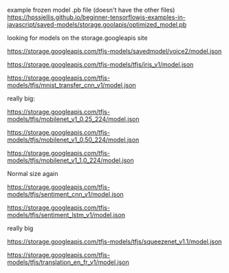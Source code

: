 
example frozen model .pb file (doesn't have the other files)
https://hpssjellis.github.io/beginner-tensorflowjs-examples-in-javascript/saved-models/storage.goolapis/optimized_model.pb


looking for models on the storage.googleapis site


https://storage.googleapis.com/tfjs-models/savedmodel/voice2/model.json


https://storage.googleapis.com/tfjs-models/tfjs/iris_v1/model.json



https://storage.googleapis.com/tfjs-models/tfjs/mnist_transfer_cnn_v1/model.json

really big:

https://storage.googleapis.com/tfjs-models/tfjs/mobilenet_v1_0.25_224/model.json

https://storage.googleapis.com/tfjs-models/tfjs/mobilenet_v1_0.50_224/model.json




https://storage.googleapis.com/tfjs-models/tfjs/mobilenet_v1_1.0_224/model.json


Normal size again

https://storage.googleapis.com/tfjs-models/tfjs/sentiment_cnn_v1/model.json


https://storage.googleapis.com/tfjs-models/tfjs/sentiment_lstm_v1/model.json



really big

https://storage.googleapis.com/tfjs-models/tfjs/squeezenet_v1.1/model.json


https://storage.googleapis.com/tfjs-models/tfjs/translation_en_fr_v1/model.json


